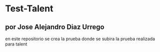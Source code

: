 # Test-Talent
## por Jose Alejandro Diaz Urrego
en este repositorio se crea la prueba donde se subira la prueba realizada para talent
